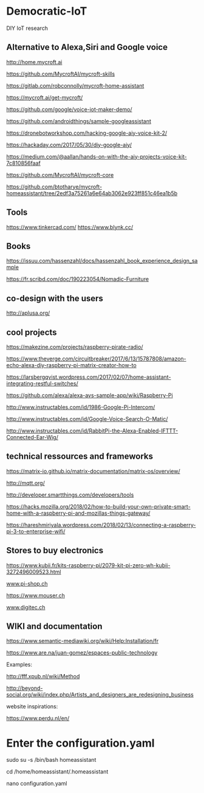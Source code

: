 # Democratic-IoT
DIY IoT research


## Alternative to Alexa,Siri and Google voice

http://home.mycroft.ai

https://github.com/MycroftAI/mycroft-skills

https://gitlab.com/robconnolly/mycroft-home-assistant

https://mycroft.ai/get-mycroft/

https://github.com/google/voice-iot-maker-demo/

https://github.com/androidthings/sample-googleassistant

https://dronebotworkshop.com/hacking-google-aiy-voice-kit-2/

https://hackaday.com/2017/05/30/diy-google-aiy/

https://medium.com/@aallan/hands-on-with-the-aiy-projects-voice-kit-7c810856faaf

https://github.com/MycroftAI/mycroft-core

https://github.com/btotharye/mycroft-homeassistant/tree/2edf3a75261a6e64ab3062e923ff851c46ea1b5b

## Tools

https://www.tinkercad.com/
https://www.blynk.cc/
## Books

https://issuu.com/hassenzahl/docs/hassenzahl_book_experience_design_sample

https://fr.scribd.com/doc/190223054/Nomadic-Furniture

## co-design with the users 

http://aplusa.org/


## cool projects 

https://makezine.com/projects/raspberry-pirate-radio/

https://www.theverge.com/circuitbreaker/2017/6/13/15787808/amazon-echo-alexa-diy-raspberry-pi-matrix-creator-how-to

https://larsbergqvist.wordpress.com/2017/02/07/home-assistant-integrating-restful-switches/

https://github.com/alexa/alexa-avs-sample-app/wiki/Raspberry-Pi

http://www.instructables.com/id/1986-Google-Pi-Intercom/

http://www.instructables.com/id/Google-Voice-Search-O-Matic/

http://www.instructables.com/id/RabbitPi-the-Alexa-Enabled-IFTTT-Connected-Ear-Wig/

## technical ressources and frameworks

https://matrix-io.github.io/matrix-documentation/matrix-os/overview/

http://mqtt.org/

http://developer.smartthings.com/developers/tools

https://hacks.mozilla.org/2018/02/how-to-build-your-own-private-smart-home-with-a-raspberry-pi-and-mozillas-things-gateway/

https://hareshmiriyala.wordpress.com/2018/02/13/connecting-a-raspberry-pi-3-to-enterprise-wifi/

## Stores to buy electronics 

https://www.kubii.fr/kits-raspberry-pi/2079-kit-pi-zero-wh-kubii-3272496009523.html

www.pi-shop.ch

https://www.mouser.ch

www.digitec.ch

## WIKI and documentation

https://www.semantic-mediawiki.org/wiki/Help:Installation/fr

https://www.are.na/juan-gomez/espaces-public-technology

Examples: 

http://fff.xpub.nl/wiki/Method

http://beyond-social.org/wiki/index.php/Artists_and_designers_are_redesigning_business

website inspirations:

https://www.perdu.nl/en/


# Enter the configuration.yaml

sudo su -s /bin/bash homeassistant

cd /home/homeassistant/.homeassistant

nano configuration.yaml
